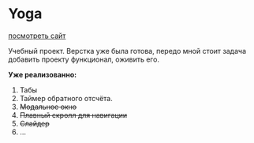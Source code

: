 # Yoga
[посмотреть сайт](https://optimist93.github.io/yoga/)


Учебный проект. 
Верстка уже была готова, передо мной стоит задача добавить проекту функционал, оживить его. 

**Уже реализованно:**
1. Табы
2. Таймер обратного отсчёта.
3. ~~Модальное окно~~
4. ~~Плавный скролл для навигации~~
5. ~~Слайдер~~
6. ... 
